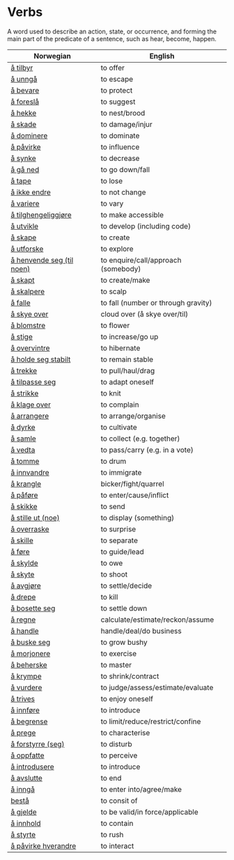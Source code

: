 # Verbs

A word used to describe an action, state, or occurrence, and forming the main part of the predicate of a sentence, such as hear, become, happen.

| Norwegian | English |
| --- | --- |
| [å tilbyr](https://www.ordnett.no/search?language=no&phrase=å%20tilbyr) | to offer |
| [å unngå](https://www.ordnett.no/search?language=no&phrase=å%20unngå) | to escape |
| [å bevare](https://www.ordnett.no/search?language=no&phrase=å%20bevare) | to protect |
| [å foreslå](https://www.ordnett.no/search?language=no&phrase=å%20foreslå) | to suggest |
| [å hekke](https://www.ordnett.no/search?language=no&phrase=å%20hekke) | to nest/brood |
| [å skade](https://www.ordnett.no/search?language=no&phrase=å%20skade) | to damage/injur |
| [å dominere](https://www.ordnett.no/search?language=no&phrase=å%20dominere) | to dominate |
| [å påvirke](https://www.ordnett.no/search?language=no&phrase=å%20påvirke) | to influence |
| [å synke](https://www.ordnett.no/search?language=no&phrase=å%20synke) | to decrease |
| [å gå ned](https://www.ordnett.no/search?language=no&phrase=å%20gå%20ned) | to go down/fall |
| [å tape](https://www.ordnett.no/search?language=no&phrase=å%20tape) | to lose |
| [å ikke endre](https://www.ordnett.no/search?language=no&phrase=å%20ikke%20endre) | to not change |
| [å variere](https://www.ordnett.no/search?language=no&phrase=å%20variere) | to vary |
| [å tilghengeliggjøre](https://www.ordnett.no/search?language=no&phrase=å%20tilghengeliggjøre) | to make accessible |
| [å utvikle](https://www.ordnett.no/search?language=no&phrase=å%20utvikle) | to develop (including code) |
| [å skape](https://www.ordnett.no/search?language=no&phrase=å%20skape) | to create |
| [å utforske](https://www.ordnett.no/search?language=no&phrase=å%20utforske) | to explore |
| [å henvende seg (til noen)](https://www.ordnett.no/search?language=no&phrase=å%20henvende%20seg%20(til%20noen)) | to enquire/call/approach (somebody) |
| [å skapt](https://www.ordnett.no/search?language=no&phrase=å%20skapt) | to create/make |
| [å skalpere](https://www.ordnett.no/search?language=no&phrase=å%20skalpere) | to scalp |
| [å falle](https://www.ordnett.no/search?language=no&phrase=å%20falle) | to fall (number or through gravity) |
| [å skye over](https://www.ordnett.no/search?language=no&phrase=å%20skye%20over) | cloud over (å skye over/til) |
| [å blomstre](https://www.ordnett.no/search?language=no&phrase=å%20blomstre) | to flower |
| [å stige](https://www.ordnett.no/search?language=no&phrase=å%20stige) | to increase/go up |
| [å overvintre](https://www.ordnett.no/search?language=no&phrase=å%20overvintre) | to hibernate |
| [å holde seg stabilt](https://www.ordnett.no/search?language=no&phrase=å%20holde%20seg%20stabilt) | to remain stable |
| [å trekke](https://www.ordnett.no/search?language=no&phrase=å%20trekke) | to pull/haul/drag |
| [å tilpasse seg](https://www.ordnett.no/search?language=no&phrase=å%20tilpasse%20seg) | to adapt oneself |
| [å strikke](https://www.ordnett.no/search?language=no&phrase=å%20strikke) | to knit |
| [å klage over](https://www.ordnett.no/search?language=no&phrase=å%20klage%20over) | to complain |
| [å arrangere](https://www.ordnett.no/search?language=no&phrase=å%20arrangere) | to arrange/organise |
| [å dyrke](https://www.ordnett.no/search?language=no&phrase=å%20dyrke) | to cultivate |
| [å samle](https://www.ordnett.no/search?language=no&phrase=å%20samle) | to collect (e.g. together) |
| [å vedta](https://www.ordnett.no/search?language=no&phrase=å%20vedta) | to pass/carry (e.g. in a vote) |
| [å tomme](https://www.ordnett.no/search?language=no&phrase=å%20tomme) | to drum |
| [å innvandre](https://www.ordnett.no/search?language=no&phrase=å%20innvandre) | to immigrate |
| [å krangle](https://www.ordnett.no/search?language=no&phrase=å%20krangle) | bicker/fight/quarrel |
| [å påføre](https://www.ordnett.no/search?language=no&phrase=å%20påføre) | to enter/cause/inflict |
| [å skikke](https://www.ordnett.no/search?language=no&phrase=å%20skikke) | to send |
| [å stille ut (noe)](https://www.ordnett.no/search?language=no&phrase=å%20stille%20ut%20(noe)) | to display (something) |
| [å overraske](https://www.ordnett.no/search?language=no&phrase=å%20overraske) | to surprise |
| [å skille](https://www.ordnett.no/search?language=no&phrase=å%20skille) | to separate |
| [å føre](https://www.ordnett.no/search?language=no&phrase=å%20føre) | to guide/lead |
| [å skylde](https://www.ordnett.no/search?language=no&phrase=å%20skylde) | to owe |
| [å skyte](https://www.ordnett.no/search?language=no&phrase=å%20skyte) | to shoot |
| [å avgjøre](https://www.ordnett.no/search?language=no&phrase=å%20avgjøre) | to settle/decide |
| [å drepe](https://www.ordnett.no/search?language=no&phrase=å%20drepe) | to kill |
| [å bosette seg](https://www.ordnett.no/search?language=no&phrase=å%20bosette%20seg) | to settle down |
| [å regne](https://www.ordnett.no/search?language=no&phrase=å%20regne) | calculate/estimate/reckon/assume |
| [å handle](https://www.ordnett.no/search?language=no&phrase=å%20handle) | handle/deal/do business |
| [å buske seg](https://www.ordnett.no/search?language=no&phrase=å%20buske%20seg) | to grow bushy |
| [å morjonere](https://www.ordnett.no/search?language=no&phrase=å%20morjonere) | to exercise |
| [å beherske](https://www.ordnett.no/search?language=no&phrase=å%20beherske) | to master |
| [å krympe](https://www.ordnett.no/search?language=no&phrase=å%20krympe) | to shrink/contract |
| [å vurdere](https://www.ordnett.no/search?language=no&phrase=å%20vurdere) | to judge/assess/estimate/evaluate |
| [å trives](https://www.ordnett.no/search?language=no&phrase=å%20trives) | to enjoy oneself |
| [å innføre](https://www.ordnett.no/search?language=no&phrase=å%20innføre) | to introduce |
| [å begrense](https://www.ordnett.no/search?language=no&phrase=å%20begrense) | to limit/reduce/restrict/confine |
| [å prege](https://www.ordnett.no/search?language=no&phrase=å%20prege) | to characterise |
| [å forstyrre (seg)](https://www.ordnett.no/search?language=no&phrase=å%20forstyrre%20(seg)) | to disturb |
| [å oppfatte](https://www.ordnett.no/search?language=no&phrase=å%20oppfatte) | to perceive |
| [å introdusere](https://www.ordnett.no/search?language=no&phrase=å%20introdusere) | to introduce |
| [å avslutte](https://www.ordnett.no/search?language=no&phrase=å%20avslutte) | to end |
| [å inngå](https://www.ordnett.no/search?language=no&phrase=å%20inngå) | to enter into/agree/make |
| [bestå](https://www.ordnett.no/search?language=no&phrase=bestå) | to consit of |
| [å gjelde](https://www.ordnett.no/search?language=no&phrase=å%20gjelde) | to be valid/in force/applicable |
| [å innhold](https://www.ordnett.no/search?language=no&phrase=å%20innhold) | to contain |
| [å styrte](https://www.ordnett.no/search?language=no&phrase=å%20styrte) | to rush |
| [å påvirke hverandre](https://www.ordnett.no/search?language=no&phrase=å%20påvirke%20hverandre) | to interact |

